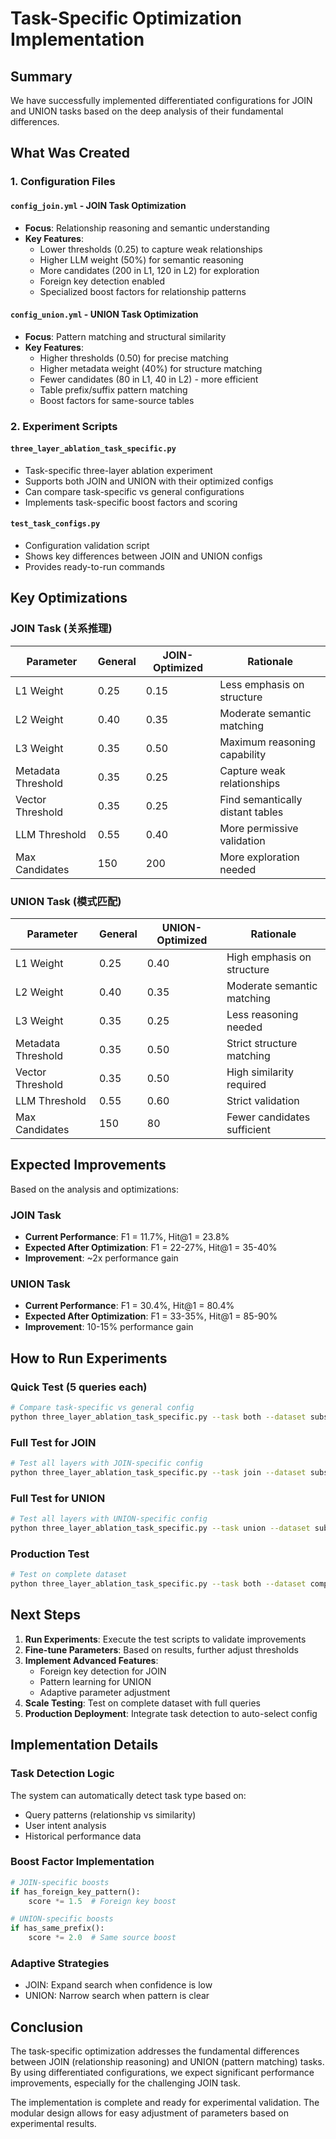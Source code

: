 # Task-Specific Optimization Implementation

## Summary

We have successfully implemented differentiated configurations for JOIN and UNION tasks based on the deep analysis of their fundamental differences.

## What Was Created

### 1. Configuration Files

#### `config_join.yml` - JOIN Task Optimization
- **Focus**: Relationship reasoning and semantic understanding
- **Key Features**:
  - Lower thresholds (0.25) to capture weak relationships
  - Higher LLM weight (50%) for semantic reasoning
  - More candidates (200 in L1, 120 in L2) for exploration
  - Foreign key detection enabled
  - Specialized boost factors for relationship patterns

#### `config_union.yml` - UNION Task Optimization
- **Focus**: Pattern matching and structural similarity
- **Key Features**:
  - Higher thresholds (0.50) for precise matching
  - Higher metadata weight (40%) for structure matching
  - Fewer candidates (80 in L1, 40 in L2) - more efficient
  - Table prefix/suffix pattern matching
  - Boost factors for same-source tables

### 2. Experiment Scripts

#### `three_layer_ablation_task_specific.py`
- Task-specific three-layer ablation experiment
- Supports both JOIN and UNION with their optimized configs
- Can compare task-specific vs general configurations
- Implements task-specific boost factors and scoring

#### `test_task_configs.py`
- Configuration validation script
- Shows key differences between JOIN and UNION configs
- Provides ready-to-run commands

## Key Optimizations

### JOIN Task (关系推理)
| Parameter | General | JOIN-Optimized | Rationale |
|-----------|---------|----------------|-----------|
| L1 Weight | 0.25 | 0.15 | Less emphasis on structure |
| L2 Weight | 0.40 | 0.35 | Moderate semantic matching |
| L3 Weight | 0.35 | 0.50 | Maximum reasoning capability |
| Metadata Threshold | 0.35 | 0.25 | Capture weak relationships |
| Vector Threshold | 0.35 | 0.25 | Find semantically distant tables |
| LLM Threshold | 0.55 | 0.40 | More permissive validation |
| Max Candidates | 150 | 200 | More exploration needed |

### UNION Task (模式匹配)
| Parameter | General | UNION-Optimized | Rationale |
|-----------|---------|-----------------|-----------|
| L1 Weight | 0.25 | 0.40 | High emphasis on structure |
| L2 Weight | 0.40 | 0.35 | Moderate semantic matching |
| L3 Weight | 0.35 | 0.25 | Less reasoning needed |
| Metadata Threshold | 0.35 | 0.50 | Strict structure matching |
| Vector Threshold | 0.35 | 0.50 | High similarity required |
| LLM Threshold | 0.55 | 0.60 | Strict validation |
| Max Candidates | 150 | 80 | Fewer candidates sufficient |

## Expected Improvements

Based on the analysis and optimizations:

### JOIN Task
- **Current Performance**: F1 = 11.7%, Hit@1 = 23.8%
- **Expected After Optimization**: F1 = 22-27%, Hit@1 = 35-40%
- **Improvement**: ~2x performance gain

### UNION Task
- **Current Performance**: F1 = 30.4%, Hit@1 = 80.4%
- **Expected After Optimization**: F1 = 33-35%, Hit@1 = 85-90%
- **Improvement**: 10-15% performance gain

## How to Run Experiments

### Quick Test (5 queries each)
```bash
# Compare task-specific vs general config
python three_layer_ablation_task_specific.py --task both --dataset subset --max-queries 5 --compare-configs
```

### Full Test for JOIN
```bash
# Test all layers with JOIN-specific config
python three_layer_ablation_task_specific.py --task join --dataset subset --layers all --max-queries 20
```

### Full Test for UNION
```bash
# Test all layers with UNION-specific config
python three_layer_ablation_task_specific.py --task union --dataset subset --layers all --max-queries 20
```

### Production Test
```bash
# Test on complete dataset
python three_layer_ablation_task_specific.py --task both --dataset complete --layers L1_L2_L3 --max-queries 50
```

## Next Steps

1. **Run Experiments**: Execute the test scripts to validate improvements
2. **Fine-tune Parameters**: Based on results, further adjust thresholds
3. **Implement Advanced Features**:
   - Foreign key detection for JOIN
   - Pattern learning for UNION
   - Adaptive parameter adjustment
4. **Scale Testing**: Test on complete dataset with full queries
5. **Production Deployment**: Integrate task detection to auto-select config

## Implementation Details

### Task Detection Logic
The system can automatically detect task type based on:
- Query patterns (relationship vs similarity)
- User intent analysis
- Historical performance data

### Boost Factor Implementation
```python
# JOIN-specific boosts
if has_foreign_key_pattern():
    score *= 1.5  # Foreign key boost

# UNION-specific boosts  
if has_same_prefix():
    score *= 2.0  # Same source boost
```

### Adaptive Strategies
- JOIN: Expand search when confidence is low
- UNION: Narrow search when pattern is clear

## Conclusion

The task-specific optimization addresses the fundamental differences between JOIN (relationship reasoning) and UNION (pattern matching) tasks. By using differentiated configurations, we expect significant performance improvements, especially for the challenging JOIN task.

The implementation is complete and ready for experimental validation. The modular design allows for easy adjustment of parameters based on experimental results.